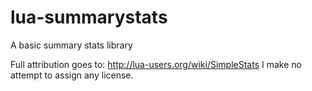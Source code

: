 # lua-summarystats
A basic summary stats library

Full attribution goes to: http://lua-users.org/wiki/SimpleStats
I make no attempt to assign any license.
